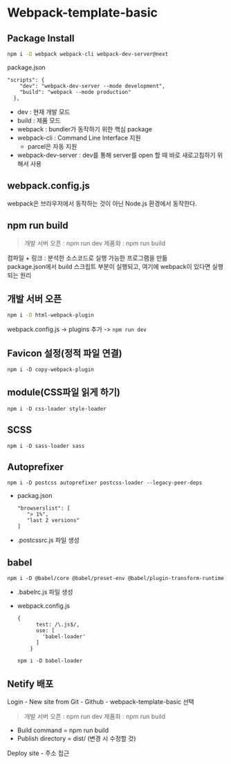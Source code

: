 # Webpack-template-basic

## Package Install

```bash
npm i -D webpack webpack-cli webpack-dev-server@next
```

package.json
```
"scripts": {
    "dev": "webpack-dev-server --mode development",
    "build": "webpack --mode production"
  },
```
- dev : 현재 개발 모드
- build : 제품 모드
- webpack : bundler가 동작하기 위한 핵심 package
- webpack-cli : Command Line Interface 지원
  - parcel은 자동 지원
- webpack-dev-server : dev를 통해 server를 open 할 때 바로 새로고침하기 위해서 사용

## webpack.config.js

webpack은 브라우저에서 동작하는 것이 아닌 Node.js 환경에서 동작한다.

## npm run build

> 개발 서버 오픈 : npm run dev
> 제품화 : npm run build

컴파일 + 링크 : 분석한 소스코드로 실행 가능한 프로그램을 만듦</br>
package.json에서 build 스크립트 부분이 실행되고, 여기에 webpack이 있다면 실행되는 원리

## 개발 서버 오픈

```bash
npm i -D html-webpack-plugin
```

webpack.config.js -> plugins 추가 -> ```npm run dev```

## Favicon 설정(정적 파일 연결)

```npm i -D copy-webpack-plugin```

## module(CSS파일 읽게 하기)

```npm i -D css-loader style-loader```

## SCSS

```npm i -D sass-loader sass```

## Autoprefixer

```npm i -D postcss autoprefixer postcss-loader --legacy-peer-deps```

- packag.json
  ```
  "browserslist": [
     "> 1%",
     "last 2 versions"
  ]
  ```

- .postcssrc.js 파일 생성

## babel

```npm i -D @babel/core @babel/preset-env @babel/plugin-transform-runtime```

- .babelrc.js 파일 생성

- webpack.config.js
  ```
  {
        test: /\.js$/,
        use: [
          'babel-loader'
        ]
      }
  ```

  ```npm i -D babel-loader```

## Netify 배포

Login - New site from Git - Github - webpack-template-basic 선택

> 개발 서버 오픈 : npm run dev
> 제품화 : npm run build

- Build command = npm run build
- Publish directory = dist/ (변경 시 수정할 것)

Deploy site - 주소 접근